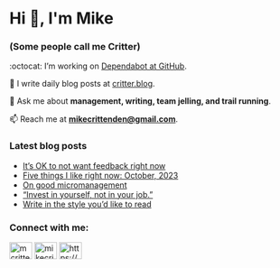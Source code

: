 # Hi 👋, I'm Mike
### (Some people call me Critter)

:octocat: I’m working on [Dependabot at GitHub](https://github.com/features/security).

📝 I write daily blog posts at [critter.blog](https://critter.blog).

💬 Ask me about **management, writing, team jelling, and trail running**.

📫 Reach me at **mikecrittenden@gmail.com**.

### Latest blog posts
<!-- BLOG-POST-LIST:START -->
- [It’s OK to not want feedback right now](https://critter.blog/2023/10/10/its-ok-to-not-want-feedback-right-now/)
- [Five things I like right now: October, 2023](https://critter.blog/2023/10/09/five-things-i-like-right-now-october-2023/)
- [On good micromanagement](https://critter.blog/2023/10/06/on-good-micromanagement/)
- [“Invest in yourself, not in your job.”](https://critter.blog/2023/10/05/invest-in-yourself-not-in-your-job/)
- [Write in the style you’d like to read](https://critter.blog/2023/10/04/write-in-the-style-youd-like-to-read/)
<!-- BLOG-POST-LIST:END -->

<h3 align="left">Connect with me:</h3>
<p align="left">
<a href="https://twitter.com/mcrittenden" target="blank"><img align="center" src="https://raw.githubusercontent.com/rahuldkjain/github-profile-readme-generator/master/src/images/icons/Social/twitter.svg" alt="mcrittenden" height="30" width="40" /></a>
<a href="https://linkedin.com/in/mikecrittenden" target="blank"><img align="center" src="https://raw.githubusercontent.com/rahuldkjain/github-profile-readme-generator/master/src/images/icons/Social/linked-in-alt.svg" alt="mikecrittenden" height="30" width="40" /></a>
<a href="https://critter.blog/feed/" target="blank"><img align="center" src="https://raw.githubusercontent.com/rahuldkjain/github-profile-readme-generator/master/src/images/icons/Social/rss.svg" alt="https://critter.blog/feed/" height="30" width="40" /></a>
</p>
